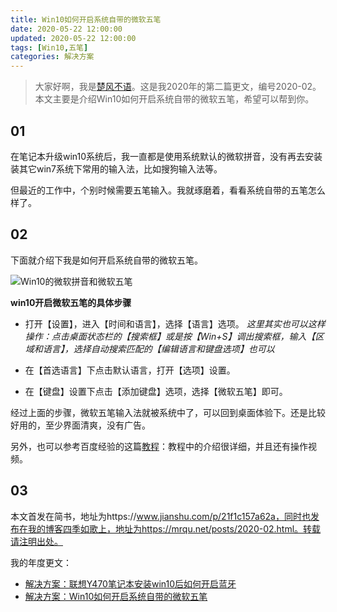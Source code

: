 ```yaml
---
title: Win10如何开启系统自带的微软五笔
date: 2020-05-22 12:00:00
updated: 2020-05-22 12:00:00
tags: [Win10,五笔]
categories: 解决方案
---
```


>大家好啊，我是[楚风不语](https://www.jianshu.com/u/003f9d390f4b)。这是我2020年的第二篇更文，编号2020-02。本文主要是介绍Win10如何开启系统自带的微软五笔，希望可以帮到你。

## 01 
在笔记本升级win10系统后，我一直都是使用系统默认的微软拼音，没有再去安装装其它win7系统下常用的输入法，比如搜狗输入法等。

但最近的工作中，个别时候需要五笔输入。我就琢磨着，看看系统自带的五笔怎么样了。

## 02
下面就介绍下我是如何开启系统自带的微软五笔。

![Win10的微软拼音和微软五笔](http://upload-images.jianshu.io/upload_images/2080659-c187eec40157f944.png?imageMogr2/auto-orient/strip%7CimageView2/2/w/1080/q/50)

**win10开启微软五笔的具体步骤**
<!--more--> 

- 打开【设置】，进入【时间和语言】，选择【语言】选项。 *这里其实也可以这样操作：点击桌面状态栏的【搜索框】或是按【Win+S】调出搜索框，输入【区域和语言】，选择自动搜索匹配的【编辑语言和键盘选项】也可以*

- 在【首选语言】下点击默认语言，打开【选项】设置。

-  在【键盘】设置下点击【添加键盘】选项，选择【微软五笔】即可。

经过上面的步骤，微软五笔输入法就被系统中了，可以回到桌面体验下。还是比较好用的，至少界面清爽，没有广告。

另外，也可以参考百度经验的这篇[教程](https://jingyan.baidu.com/article/d45ad14874077369552b800e.html)：教程中的介绍很详细，并且还有操作视频。

## 03

本文首发在简书，地址为https://www.jianshu.com/p/21f1c157a62a，同时也发布在我的博客四季如歌上，地址为https://mrqu.net/posts/2020-02.html。转载请注明出处。

我的年度更文：
* [解决方案：联想Y470笔记本安装win10后如何开启蓝牙](https://www.jianshu.com/p/0705d1844493)
* [解决方案：Win10如何开启系统自带的微软五笔](https://www.jianshu.com/p/21f1c157a62a)